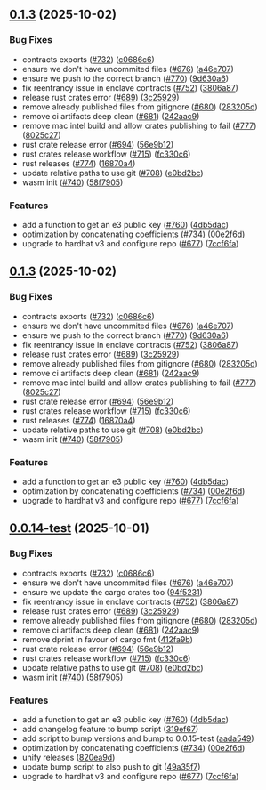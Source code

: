 ## [0.1.3](https://github.com/gnosisguild/enclave/compare/v0.1.2...v0.1.3) (2025-10-02)


### Bug Fixes

* contracts exports ([#732](https://github.com/gnosisguild/enclave/issues/732)) ([c0686c6](https://github.com/gnosisguild/enclave/commit/c0686c6b42b351c07adf400c47d8cc5b2573f8e6))
* ensure we don't have uncommited files ([#676](https://github.com/gnosisguild/enclave/issues/676)) ([a46e707](https://github.com/gnosisguild/enclave/commit/a46e70795655b8ff3a9896651f09f5ccee2592c7))
* ensure we push to the correct branch ([#770](https://github.com/gnosisguild/enclave/issues/770)) ([9d630a6](https://github.com/gnosisguild/enclave/commit/9d630a6eab7c2329eb4603e1bebe48a82b35adcc))
* fix reentrancy issue in enclave contracts ([#752](https://github.com/gnosisguild/enclave/issues/752)) ([3806a87](https://github.com/gnosisguild/enclave/commit/3806a870b39fa47a1b4b77f9484c0a1d74bfbaa4))
* release rust crates error ([#689](https://github.com/gnosisguild/enclave/issues/689)) ([3c25929](https://github.com/gnosisguild/enclave/commit/3c25929f2317003c81d3a21d6b4fc9b1e44573cc))
* remove already published files from gitignore ([#680](https://github.com/gnosisguild/enclave/issues/680)) ([283205d](https://github.com/gnosisguild/enclave/commit/283205dffc665d83cc741c07f697c1ecaf2d1d84))
* remove ci artifacts deep clean ([#681](https://github.com/gnosisguild/enclave/issues/681)) ([242aac9](https://github.com/gnosisguild/enclave/commit/242aac96b9800043b0d24b5716b3262baefd4472))
* remove mac intel build and allow crates publishing to fail ([#777](https://github.com/gnosisguild/enclave/issues/777)) ([8025c27](https://github.com/gnosisguild/enclave/commit/8025c277d5c4aa1005ab93d84d34158266458800))
* rust crate release error ([#694](https://github.com/gnosisguild/enclave/issues/694)) ([56e9b12](https://github.com/gnosisguild/enclave/commit/56e9b12c2b319d1ea1081df4577b6b0cd0ccfc7d))
* rust crates release workflow ([#715](https://github.com/gnosisguild/enclave/issues/715)) ([fc330c6](https://github.com/gnosisguild/enclave/commit/fc330c625742bce01def98ef3ccec5ae15fbdb96))
* rust releases ([#774](https://github.com/gnosisguild/enclave/issues/774)) ([16870a4](https://github.com/gnosisguild/enclave/commit/16870a42973fccae7a376ccbc4b952f9e971fffa))
* update relative paths to use git ([#708](https://github.com/gnosisguild/enclave/issues/708)) ([e0bd2bc](https://github.com/gnosisguild/enclave/commit/e0bd2bc7a5e2515013188fc7e40927630d1f6d58))
* wasm init ([#740](https://github.com/gnosisguild/enclave/issues/740)) ([58f7905](https://github.com/gnosisguild/enclave/commit/58f7905dd5bd33070be84b0bd5d88b5f44d98267))


### Features

* add a function to get an e3 public key ([#760](https://github.com/gnosisguild/enclave/issues/760)) ([4db5dac](https://github.com/gnosisguild/enclave/commit/4db5dacf2f60872cfbafa16728b3da4f9244c248))
* optimization by concatenating coefficients ([#734](https://github.com/gnosisguild/enclave/issues/734)) ([00e2f6d](https://github.com/gnosisguild/enclave/commit/00e2f6d5eaaf2089488f414dc57675f7120cf2a0))
* upgrade to hardhat v3 and configure repo ([#677](https://github.com/gnosisguild/enclave/issues/677)) ([7ccf6fa](https://github.com/gnosisguild/enclave/commit/7ccf6fa4d62a972a4d2336bd436d71bbc9b54535))



## [0.1.3](https://github.com/gnosisguild/enclave/compare/v0.1.2...v0.1.3) (2025-10-02)


### Bug Fixes

* contracts exports ([#732](https://github.com/gnosisguild/enclave/issues/732)) ([c0686c6](https://github.com/gnosisguild/enclave/commit/c0686c6b42b351c07adf400c47d8cc5b2573f8e6))
* ensure we don't have uncommited files ([#676](https://github.com/gnosisguild/enclave/issues/676)) ([a46e707](https://github.com/gnosisguild/enclave/commit/a46e70795655b8ff3a9896651f09f5ccee2592c7))
* ensure we push to the correct branch ([#770](https://github.com/gnosisguild/enclave/issues/770)) ([9d630a6](https://github.com/gnosisguild/enclave/commit/9d630a6eab7c2329eb4603e1bebe48a82b35adcc))
* fix reentrancy issue in enclave contracts ([#752](https://github.com/gnosisguild/enclave/issues/752)) ([3806a87](https://github.com/gnosisguild/enclave/commit/3806a870b39fa47a1b4b77f9484c0a1d74bfbaa4))
* release rust crates error ([#689](https://github.com/gnosisguild/enclave/issues/689)) ([3c25929](https://github.com/gnosisguild/enclave/commit/3c25929f2317003c81d3a21d6b4fc9b1e44573cc))
* remove already published files from gitignore ([#680](https://github.com/gnosisguild/enclave/issues/680)) ([283205d](https://github.com/gnosisguild/enclave/commit/283205dffc665d83cc741c07f697c1ecaf2d1d84))
* remove ci artifacts deep clean ([#681](https://github.com/gnosisguild/enclave/issues/681)) ([242aac9](https://github.com/gnosisguild/enclave/commit/242aac96b9800043b0d24b5716b3262baefd4472))
* remove mac intel build and allow crates publishing to fail ([#777](https://github.com/gnosisguild/enclave/issues/777)) ([8025c27](https://github.com/gnosisguild/enclave/commit/8025c277d5c4aa1005ab93d84d34158266458800))
* rust crate release error ([#694](https://github.com/gnosisguild/enclave/issues/694)) ([56e9b12](https://github.com/gnosisguild/enclave/commit/56e9b12c2b319d1ea1081df4577b6b0cd0ccfc7d))
* rust crates release workflow ([#715](https://github.com/gnosisguild/enclave/issues/715)) ([fc330c6](https://github.com/gnosisguild/enclave/commit/fc330c625742bce01def98ef3ccec5ae15fbdb96))
* rust releases ([#774](https://github.com/gnosisguild/enclave/issues/774)) ([16870a4](https://github.com/gnosisguild/enclave/commit/16870a42973fccae7a376ccbc4b952f9e971fffa))
* update relative paths to use git ([#708](https://github.com/gnosisguild/enclave/issues/708)) ([e0bd2bc](https://github.com/gnosisguild/enclave/commit/e0bd2bc7a5e2515013188fc7e40927630d1f6d58))
* wasm init ([#740](https://github.com/gnosisguild/enclave/issues/740)) ([58f7905](https://github.com/gnosisguild/enclave/commit/58f7905dd5bd33070be84b0bd5d88b5f44d98267))


### Features

* add a function to get an e3 public key ([#760](https://github.com/gnosisguild/enclave/issues/760)) ([4db5dac](https://github.com/gnosisguild/enclave/commit/4db5dacf2f60872cfbafa16728b3da4f9244c248))
* optimization by concatenating coefficients ([#734](https://github.com/gnosisguild/enclave/issues/734)) ([00e2f6d](https://github.com/gnosisguild/enclave/commit/00e2f6d5eaaf2089488f414dc57675f7120cf2a0))
* upgrade to hardhat v3 and configure repo ([#677](https://github.com/gnosisguild/enclave/issues/677)) ([7ccf6fa](https://github.com/gnosisguild/enclave/commit/7ccf6fa4d62a972a4d2336bd436d71bbc9b54535))



## [0.0.14-test](https://github.com/gnosisguild/enclave/compare/v0.1.2...v0.0.14-test) (2025-10-01)


### Bug Fixes

* contracts exports ([#732](https://github.com/gnosisguild/enclave/issues/732)) ([c0686c6](https://github.com/gnosisguild/enclave/commit/c0686c6b42b351c07adf400c47d8cc5b2573f8e6))
* ensure we don't have uncommited files ([#676](https://github.com/gnosisguild/enclave/issues/676)) ([a46e707](https://github.com/gnosisguild/enclave/commit/a46e70795655b8ff3a9896651f09f5ccee2592c7))
* ensure we update the cargo crates too ([94f5231](https://github.com/gnosisguild/enclave/commit/94f52319cd2f3c06ad1b0428c58ff95e0ae40c63))
* fix reentrancy issue in enclave contracts ([#752](https://github.com/gnosisguild/enclave/issues/752)) ([3806a87](https://github.com/gnosisguild/enclave/commit/3806a870b39fa47a1b4b77f9484c0a1d74bfbaa4))
* release rust crates error ([#689](https://github.com/gnosisguild/enclave/issues/689)) ([3c25929](https://github.com/gnosisguild/enclave/commit/3c25929f2317003c81d3a21d6b4fc9b1e44573cc))
* remove already published files from gitignore ([#680](https://github.com/gnosisguild/enclave/issues/680)) ([283205d](https://github.com/gnosisguild/enclave/commit/283205dffc665d83cc741c07f697c1ecaf2d1d84))
* remove ci artifacts deep clean ([#681](https://github.com/gnosisguild/enclave/issues/681)) ([242aac9](https://github.com/gnosisguild/enclave/commit/242aac96b9800043b0d24b5716b3262baefd4472))
* remove dprint in favour of cargo fmt ([412fa9b](https://github.com/gnosisguild/enclave/commit/412fa9be525672449394e41a216666a56a7821a1))
* rust crate release error ([#694](https://github.com/gnosisguild/enclave/issues/694)) ([56e9b12](https://github.com/gnosisguild/enclave/commit/56e9b12c2b319d1ea1081df4577b6b0cd0ccfc7d))
* rust crates release workflow ([#715](https://github.com/gnosisguild/enclave/issues/715)) ([fc330c6](https://github.com/gnosisguild/enclave/commit/fc330c625742bce01def98ef3ccec5ae15fbdb96))
* update relative paths to use git ([#708](https://github.com/gnosisguild/enclave/issues/708)) ([e0bd2bc](https://github.com/gnosisguild/enclave/commit/e0bd2bc7a5e2515013188fc7e40927630d1f6d58))
* wasm init ([#740](https://github.com/gnosisguild/enclave/issues/740)) ([58f7905](https://github.com/gnosisguild/enclave/commit/58f7905dd5bd33070be84b0bd5d88b5f44d98267))


### Features

* add a function to get an e3 public key ([#760](https://github.com/gnosisguild/enclave/issues/760)) ([4db5dac](https://github.com/gnosisguild/enclave/commit/4db5dacf2f60872cfbafa16728b3da4f9244c248))
* add changelog feature to bump script ([319ef67](https://github.com/gnosisguild/enclave/commit/319ef6795e4846a89d04f526d24a2c15bd37915d))
* add script to bump versions and bump to 0.0.15-test ([aada549](https://github.com/gnosisguild/enclave/commit/aada549f45ef35803a3dbde46c574787db7c5215))
* optimization by concatenating coefficients ([#734](https://github.com/gnosisguild/enclave/issues/734)) ([00e2f6d](https://github.com/gnosisguild/enclave/commit/00e2f6d5eaaf2089488f414dc57675f7120cf2a0))
* unify releases ([820ea9d](https://github.com/gnosisguild/enclave/commit/820ea9d35a25286610a1e71a6a5d7d3b15079679))
* update bump script to also push to git ([49a35f7](https://github.com/gnosisguild/enclave/commit/49a35f722c33e9f41d9052c35a64816f09f45342))
* upgrade to hardhat v3 and configure repo ([#677](https://github.com/gnosisguild/enclave/issues/677)) ([7ccf6fa](https://github.com/gnosisguild/enclave/commit/7ccf6fa4d62a972a4d2336bd436d71bbc9b54535))



